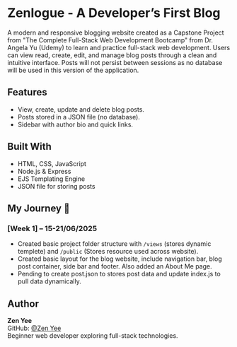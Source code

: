 # Zenlogue - A Developer’s First Blog
A modern and responsive blogging website created as a Capstone Project from "The Complete Full-Stack Web Development Bootcamp" from Dr. Angela Yu (Udemy) to learn and practice full-stack web development. Users can view read, create, edit, and manage blog posts through a clean and intuitive interface. Posts will not persist between sessions as no database will be used in this version of the application. 

## Features
- View, create, update and delete blog posts.
- Posts stored in a JSON file (no database).
- Sidebar with author bio and quick links.

## Built With
- HTML, CSS, JavaScript
- Node.js & Express
- EJS Templating Engine
- JSON file for storing posts

## My Journey 🚀

### [Week 1] – 15-21/06/2025
- Created basic project folder structure with `/views` (stores dynamic templete) and `/public` (Stores resource used across website).
- Created basic layout for the blog website, include navigation bar, blog post container, side bar and footer. Also added an About Me page.
- Pending to create post.json to stores post data and update index.js to pull data dynamically.


## Author

**Zen Yee**  
GitHub: [@Zen Yee](https://github.com/Zen-Yee)  
Beginner web developer exploring full-stack technologies.